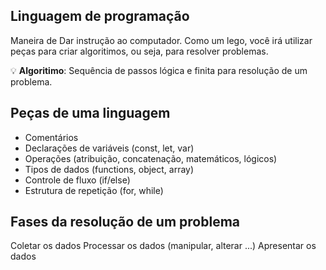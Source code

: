 ## Linguagem de programação

Maneira de Dar instrução ao computador.
Como um lego, você irá utilizar peças para criar algoritimos, ou seja, para resolver problemas.

💡 **Algoritimo**: Sequência de passos lógica e finita para resolução de um problema.

## Peças de uma linguagem

- Comentários
- Declarações de variáveis (const, let, var)
- Operações (atribuição, concatenação, matemáticos, lógicos)
- Tipos de dados (functions, object, array)
- Controle de fluxo (if/else)
- Estrutura de repetição (for, while)

## Fases da resolução de um problema

Coletar os dados
Processar os dados (manipular, alterar ...)
Apresentar os dados